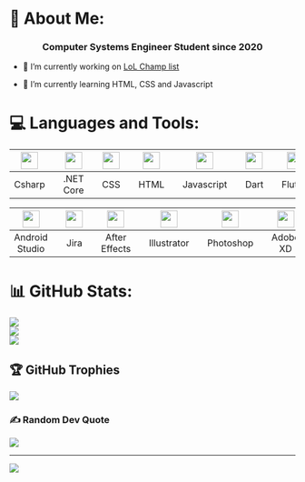 # 💫 About Me:
### <div align="center">Computer Systems Engineer Student since 2020</div>

* 🔭 I’m currently working on [LoL Champ list](https://github.com/FelRamAng/lol-page)

* 🌱 I’m currently learning HTML, CSS and Javascript

# 💻 Languages and Tools:
|<img src="https://cdn.jsdelivr.net/gh/devicons/devicon/icons/csharp/csharp-original.svg" height="30"/>||<img src="https://cdn.jsdelivr.net/gh/devicons/devicon/icons/dotnetcore/dotnetcore-original.svg" height="30"/>||<img src="https://cdn.jsdelivr.net/gh/devicons/devicon/icons/css3/css3-original.svg" height="30"/>||<img src="https://cdn.jsdelivr.net/gh/devicons/devicon/icons/html5/html5-original.svg" height="30"/>||<img src="https://cdn.jsdelivr.net/gh/devicons/devicon/icons/javascript/javascript-original.svg" height="30"/>||<img src="https://cdn.jsdelivr.net/gh/devicons/devicon/icons/dart/dart-original.svg" height="30"/>||<img src="https://cdn.jsdelivr.net/gh/devicons/devicon/icons/flutter/flutter-original.svg" height="30"/>||<img src="https://cdn.jsdelivr.net/gh/devicons/devicon/icons/mysql/mysql-original.svg" height="30"/>||<img src="https://cdn.jsdelivr.net/gh/devicons/devicon/icons/java/java-original.svg" height="30"/>|
|:-:|:-:|:-:|:-:|:-:|:-:|:-:|:-:|:-:|:-:|:-:|:-:|:-:|:-:|:-:|:-:|:-:|
|Csharp||.NET Core||CSS||HTML||Javascript||Dart||Flutter||MySQL||Java|

|<img src="https://cdn.jsdelivr.net/gh/devicons/devicon/icons/androidstudio/androidstudio-original.svg" height="30"/>||<img src="https://cdn.jsdelivr.net/gh/devicons/devicon/icons/jira/jira-original.svg" height="30"/>||<img src="https://cdn.jsdelivr.net/gh/devicons/devicon/icons/aftereffects/aftereffects-original.svg" height="30"/>||<img src="https://cdn.jsdelivr.net/gh/devicons/devicon/icons/illustrator/illustrator-plain.svg" height="30"/>||<img src="https://cdn.jsdelivr.net/gh/devicons/devicon/icons/photoshop/photoshop-plain.svg" height="30"/>||<img src="https://cdn.jsdelivr.net/gh/devicons/devicon/icons/xd/xd-plain.svg" height="30"/>||<img src="https://cdn.jsdelivr.net/gh/devicons/devicon/icons/figma/figma-original.svg" height="30"/>|
|:-:|:-:|:-:|:-:|:-:|:-:|:-:|:-:|:-:|:-:|:-:|:-:|:-:|
|Android Studio||Jira||After Effects||Illustrator||Photoshop||Adobe XD||Figma|

# 📊 GitHub Stats:
![](https://github-readme-stats.vercel.app/api?username=FelRamAng&theme=material-palenight&hide_border=false&include_all_commits=false&count_private=false)<br/>
![](https://github-readme-streak-stats.herokuapp.com/?user=FelRamAng&theme=material-palenight&hide_border=false)<br/>
![](https://github-readme-stats.vercel.app/api/top-langs/?username=FelRamAng&theme=material-palenight&hide_border=false&include_all_commits=false&count_private=false&layout=compact)


## 🏆 GitHub Trophies
![](https://github-profile-trophy.vercel.app/?username=FelRamAng&theme=gitdimmed&no-frame=false&no-bg=true&margin-w=4)


### ✍️ Random Dev Quote
![](https://quotes-github-readme.vercel.app/api?type=vetical&theme=tokyonight)

---
[![](https://visitcount.itsvg.in/api?id=FelRamAng&icon=3&color=11)](https://visitcount.itsvg.in)

